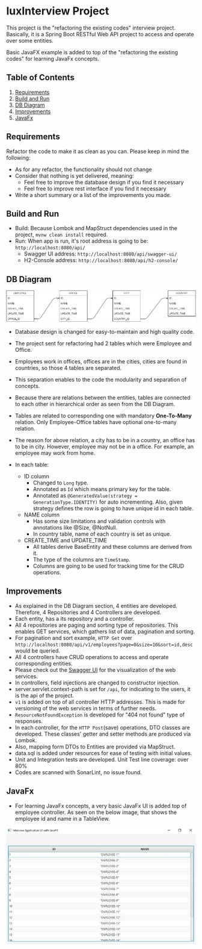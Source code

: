 # luxInterview Project

This project is the "refactoring the existing codes" interview project. Basically, it is a Spring Boot RESTful Web API project to access and operate over some entities.

Basic JavaFX example is added to top of the  "refactoring the existing codes" for learning JavaFx concepts.

## Table of Contents

1. [Requirements](#requirements)
2. [Build and Run](#build-run)
3. [DB Diagram](#db-diagram)
4. [Improvements](#improvements)
5. [JavaFx](#javafx)

## <a name="requirements"></a>Requirements

Refactor the code to make it as clean as you can. Please keep in mind the following:

 * As for any refactor, the functionality should not change
 * Consider that nothing is yet delivered, meaning: 
    * Feel free to improve the database design if you find it necessary 
    * Feel free to improve rest interface if you find it necessary
 * Write a short summary or a list of the improvements you made.
 
## <a name="build-run"></a>Build and Run

 * Build: Because Lombok and MapStruct dependencies used in the project, ```mvnw clean install``` required.
 * Run: When app is run, it's root address is going to be: ```http://localhost:8080/api/```
    * Swagger UI address:  ```http://localhost:8080/api/swagger-ui/```
    * H2-Console address:  ```http://localhost:8080/api/h2-console/```
    

## <a name="db-diagram"></a>DB Diagram
![](readme-resources/DBdiagram.jpg)

 * Database design is changed for easy-to-maintain and high quality code. 
 * The project sent for refactoring had 2 tables which were Employee and Office.
 * Employees work in offices, offices are in the cities, cities are found in countries, so those 4 tables are separated.
 * This separation enables to the code the modularity and separation of concepts. 
 * Because there are relations between the entities, tables are connected to each other in hierarchical order as seen from the DB Diagram.
 * Tables are related to corresponding one with mandatory <b>One-To-Many</b> relation. Only Employee-Office tables have optional one-to-many relation.
 * The reason for above relation, a city has to be in a country, an office has to be in city. However, employee may not be in a office. For example, an employee may work from home. 
 
 * In each table:
    * ID column
        * Changed to ```Long``` type.
        * Annotated as ```Id``` which means primary key for the table.
        * Annotated as ```@GeneratedValue(strategy = GenerationType.IDENTITY)``` for auto incrementing. Also, given strategy defines the row is going to have unique id in each table.
    * NAME column
        * Has some size limitations and validation controls with annotations like @Size, @NotNull.
        * In country table, name of each country is set as unique.        
    * CREATE_TIME and UPDATE_TIME
        * All tables derive BaseEntity and these columns are derived from it.
        * The type of the columns are ```TimeStamp```.
        * Columns are going to be used for tracking time for the CRUD operations.
 
## <a name="improvements"></a>Improvements

 * As explained in the DB Diagram section, 4 entities are developed. Therefore, 4 Repositories and 4 Controllers are developed.
 * Each entity, has a its repository and a controller.
 * All 4 repositories are paging and sorting type of repositories. This enables GET services, which gathers list of data, pagination and sorting. 
 * For pagination and sort example, ```HTTP Get``` over ```http://localhost:8080/api/v1/employees?page=0&size=10&sort=id,desc``` would be queried.
 * All 4 controllers have CRUD operations to access and operate corresponding entities.
 * Please check out the [Swagger UI](http://localhost:8080/api/swagger-ui/) for the visualization of the web services. 
 * In controllers, field injections are changed to constructor injection.
 * server.servlet.context-path is set for ```/api```, for indicating to the users, it is the api of the project.
 * ```v1``` is added on top of all controller HTTP addresses. This is made for versioning of the web services in terms of further needs.
 * ```ResourceNotFoundException``` is developed for "404 not found" type of responses. 
 * In each controller, for the ```HTTP Post```(save) operations, DTO classes are developed. These classes' getter and setter methods are produced via Lombok.
 * Also, mapping form DTOs to Entities are provided via MapStruct. 
 * data.sql is added under resources for ease of testing with initial values.
 * Unit and Integration tests are developed. Unit Test line coverage: over 80%
 * Codes are scanned with SonarLint, no issue found.

## <a name="javafx"></a>JavaFx

 * For learning JavaFx concepts, a very basic JavaFx UI is added top of employee controller. As seen on the below image, that shows the employee id and name in a TableView.
 
![](readme-resources/JavaFxUISample.JPG)